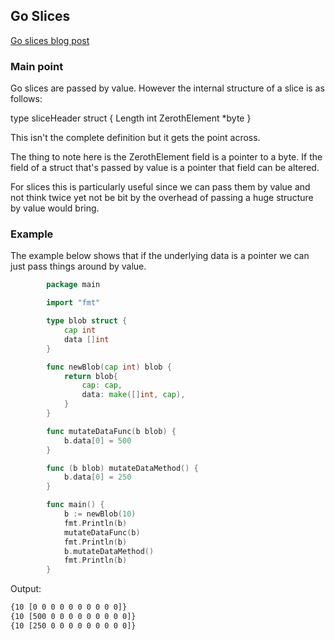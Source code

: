 Go Slices
---------

[Go slices blog post](http://blog.golang.org/slices)

### Main point 

Go slices are passed by value. However the internal structure of a slice
is as follows: 

type sliceHeader struct {
  Length int
  ZerothElement \*byte
}

This isn't the complete definition but it gets the point across. 

The thing to note here is the ZerothElement field is a pointer to a byte.
If the field of a struct that's passed by value is a pointer that field
can be altered.

For slices this is particularly useful since we can pass them by value
and not think twice yet not be bit by the overhead of passing a huge structure
by value would bring.

### Example

The example below shows that if the underlying data is a pointer we can
just pass things around by value.

```go
        package main

        import "fmt"

        type blob struct {
	        cap int
	        data []int
        }

        func newBlob(cap int) blob {
	        return blob{
		        cap: cap,
		        data: make([]int, cap),
	        }
        }

        func mutateDataFunc(b blob) {
	        b.data[0] = 500
        }

        func (b blob) mutateDataMethod() {
	        b.data[0] = 250
        }

        func main() {
	        b := newBlob(10)
	        fmt.Println(b)
	        mutateDataFunc(b)
	        fmt.Println(b)
	        b.mutateDataMethod()
	        fmt.Println(b)
        }
```

Output:

```sh
{10 [0 0 0 0 0 0 0 0 0 0]}
{10 [500 0 0 0 0 0 0 0 0 0]}
{10 [250 0 0 0 0 0 0 0 0 0]}
```
